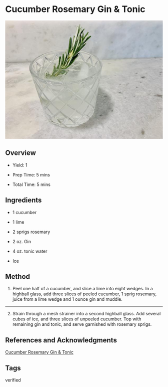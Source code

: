 # Cucumber Rosemary Gin & Tonic

<p align="center">
<img title="Cucumber Rosemary Gin And Tonic" src="../../../assets/cucumber-rosemary-gin-and-tonic.jpg">
</p>

## Overview

- Yield: 1

- Prep Time: 5 mins

- Total Time: 5 mins

## Ingredients

- 1 cucumber

- 1 lime

- 2 sprigs rosemary

- 2 oz. Gin

- 4 oz. tonic water

- Ice


## Method

1. Peel one half of a cucumber, and slice a lime into eight wedges. In a highball glass, add three slices of peeled cucumber, 1 sprig rosemary, juice from a lime wedge and 1 ounce gin and muddle.
---
2. Strain through a mesh strainer into a second highball glass. Add several cubes of ice, and three slices of unpeeled cucumber. Top with remaining gin and tonic, and serve garnished with rosemary sprigs.


## References and Acknowledgments

[Cucumber Rosemary Gin & Tonic](https://www.thekitchn.com/recipe-cucumberrosemary-gin-an-124907)

## Tags
verified

